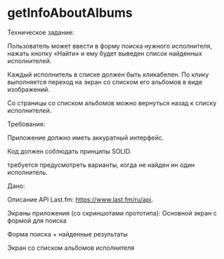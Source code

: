 # getInfoAboutAlbums
Техническое задание:

Пользователь может ввести в форму поиска нужного исполнителя, нажать кнопку «Найти» и ему будет выведен список найденных исполнителей.

Каждый исполнитель в списке должен быть кликабелен. По клику выполняется переход на экран со списком его альбомов в виде изображений.

Со страницы со списком альбомов можно вернуться назад к списку исполнителей.




Требования:

Приложение должно иметь аккуратный интерфейс.

Код должен соблюдать принципы SOLID.

требуется предусмотреть варианты, когда не найден ин один исполнитель.

Дано:

Описание API Last.fm: https://www.last.fm/ru/api.

Экраны приложения (со скриншотами прототипа):
Основной экран с формой для поиска

Форма поиска + найденные результаты

Экран со списком альбомов исполнителя
